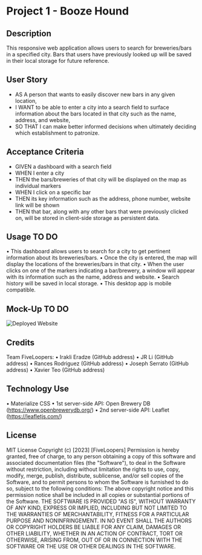 # Project 1 - Booze Hound

## Description

This responsive web application allows users to search for breweries/bars in a specified city. Bars that users have previously looked up will be saved in their local storage for future reference.

## User Story

- AS A person that wants to easily discover new bars in any given location,
- I WANT to be able to enter a city into a search field to surface information about the bars located in that city such as the name, address, and website,
- SO THAT I can make better informed decisions when ultimately deciding which establishment to patronize.

## Acceptance Criteria

- GIVEN a dashboard with a search field
- WHEN I enter a city
- THEN the bars/breweries of that city will be displayed on the map as individual markers
- WHEN I click on a specific bar
- THEN its key information such as the address, phone number, website link will be shown
- THEN that bar, along with any other bars that were previously clicked on, will be stored in client-side storage as persistent data.

## Usage **TO DO**

• This dashboard allows users to search for a city to get pertinent information about its breweries/bars.
• Once the city is entered, the map will display the locations of the breweries/bars in that city.
• When the user clicks on one of the markers indicating a bar/brewery, a window will appear with its information such as the name, address and website.
• Search history will be saved in local storage.
• This desktop app is mobile compatible.

## Mock-Up **TO DO**
![Deployed Website](./animation.gif)

## Credits

Team FiveLoopers:
• Irakli Eradze (GitHub address)
• JR Li (GitHub address)
• Rances Rodriguez (GitHub address)
• Joseph Serrato (GitHub address)
• Xavier Teo (GitHub address)

## Technology Use

• Materialize CSS
• 1st server-side API: Open Brewery DB (https://www.openbrewerydb.org/)
• 2nd server-side API: Leaflet (https://leafletjs.com/)

## License

MIT License
Copyright (c) [2023] [FiveLoopers]
Permission is hereby granted, free of charge, to any person obtaining a copy
of this software and associated documentation files (the "Software"), to deal
in the Software without restriction, including without limitation the rights
to use, copy, modify, merge, publish, distribute, sublicense, and/or sell
copies of the Software, and to permit persons to whom the Software is
furnished to do so, subject to the following conditions:
The above copyright notice and this permission notice shall be included in all
copies or substantial portions of the Software.
THE SOFTWARE IS PROVIDED "AS IS", WITHOUT WARRANTY OF ANY KIND, EXPRESS OR
IMPLIED, INCLUDING BUT NOT LIMITED TO THE WARRANTIES OF MERCHANTABILITY,
FITNESS FOR A PARTICULAR PURPOSE AND NONINFRINGEMENT. IN NO EVENT SHALL THE
AUTHORS OR COPYRIGHT HOLDERS BE LIABLE FOR ANY CLAIM, DAMAGES OR OTHER
LIABILITY, WHETHER IN AN ACTION OF CONTRACT, TORT OR OTHERWISE, ARISING FROM,
OUT OF OR IN CONNECTION WITH THE SOFTWARE OR THE USE OR OTHER DEALINGS IN THE
SOFTWARE.